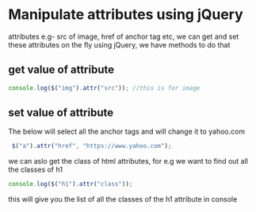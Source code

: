  # Manipulate attributes using jQuery
 attributes e.g- src of image, href of anchor tag etc, we can get and set these attributes on the fly using jQuery,
 we have methods to do that
 
 ## get value of attribute
 ```javascript
 console.log($("img").attr("src")); //this is for image 
 ```
 ## set value of attribute
 The below will select all the anchor tags and will change it to yahoo.com
```javascript
 $("a").attr("href", "https://www.yahoo.com");
 ```
 we can aslo get the class of html attributes, for e.g we want to find out all the classes of h1 
 ```javascript
 console.log($("h1").attr("class"));
 ```
 this will give you the list of all the classes of the h1 attribute in console
